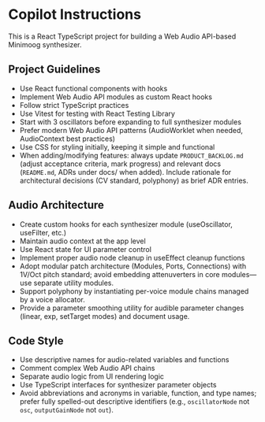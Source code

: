 # Copilot Instructions

<!-- Use this file to provide workspace-specific custom instructions to Copilot. For more details, visit https://code.visualstudio.com/docs/copilot/copilot-customization#_use-a-githubcopilotinstructionsmd-file -->

This is a React TypeScript project for building a Web Audio API-based Minimoog synthesizer.

## Project Guidelines

- Use React functional components with hooks
- Implement Web Audio API modules as custom React hooks
- Follow strict TypeScript practices
- Use Vitest for testing with React Testing Library
- Start with 3 oscillators before expanding to full synthesizer modules
- Prefer modern Web Audio API patterns (AudioWorklet when needed, AudioContext best practices)
- Use CSS for styling initially, keeping it simple and functional
- When adding/modifying features: always update `PRODUCT_BACKLOG.md` (adjust acceptance criteria, mark progress) and relevant docs (`README.md`, ADRs under docs/ when added). Include rationale for architectural decisions (CV standard, polyphony) as brief ADR entries.

## Audio Architecture

- Create custom hooks for each synthesizer module (useOscillator, useFilter, etc.)
- Maintain audio context at the app level
- Use React state for UI parameter control
- Implement proper audio node cleanup in useEffect cleanup functions
- Adopt modular patch architecture (Modules, Ports, Connections) with 1V/Oct pitch standard; avoid embedding attenuverters in core modules—use separate utility modules.
- Support polyphony by instantiating per-voice module chains managed by a voice allocator.
- Provide a parameter smoothing utility for audible parameter changes (linear, exp, setTarget modes) and document usage.

## Code Style

- Use descriptive names for audio-related variables and functions
- Comment complex Web Audio API chains
- Separate audio logic from UI rendering logic
- Use TypeScript interfaces for synthesizer parameter objects
- Avoid abbreviations and acronyms in variable, function, and type names; prefer fully spelled-out descriptive identifiers (e.g., `oscillatorNode` not `osc`, `outputGainNode` not `out`).
